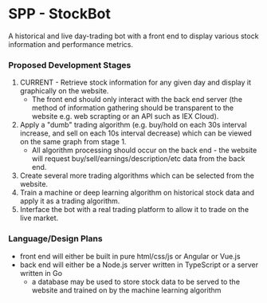 # SPP - StockBot

A historical and live day-trading bot with a front end to display various stock information and performance metrics.

### Proposed Development Stages
1. CURRENT - Retrieve stock information for any given day and display it graphically on the website.
    - The front end should only interact with the back end server (the method of information gathering should be transparent to the website e.g. web scrapting or an API such as IEX Cloud).
2. Apply a "dumb" trading algorithm (e.g. buy/hold on each 30s interval increase, and sell on each 10s interval decrease) which can be viewed on the same graph from stage 1.
    - All algorithm processing should occur on the back end - the website will request buy/sell/earnings/description/etc data from the back end.
3. Create several more trading algorithms which can be selected from the website.
4. Train a machine or deep learning algorithm on historical stock data and apply it as a trading algorithm.
5. Interface the bot with a real trading platform to allow it to trade on the live market.

### Language/Design Plans
- front end will either be built in pure html/css/js or Angular or Vue.js
- back end will either be a Node.js server written in TypeScript or a server written in Go
    - a database may be used to store stock data to be served to the website and trained on by the machine learning algorithm
